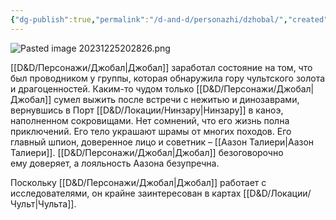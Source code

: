 ```yaml
---
{"dg-publish":true,"permalink":"/d-and-d/personazhi/dzhobal/","created":"2024-02-19T19:15:28.851+03:00","updated":"2023-12-26T14:51:13.133+03:00"}
---
```



![Pasted image 20231225202826.png](/img/user/D&D/img/Pasted%20image%2020231225202826.png)

[[D&D/Персонажи/Джобал\|Джобал]] заработал состояние на том, что был проводником у группы, которая обнаружила гору чультского золота и драгоценностей. Каким-то чудом только [[D&D/Персонажи/Джобал\|Джобал]] сумел выжить после встречи с нежитью и динозаврами, вернувшись в Порт [[D&D/Локации/Нинзару\|Нинзару]] в каноэ, наполненном сокровищами. Нет сомнений, что его жизнь полна приключений. Его тело украшают шрамы от многих походов. Его главный шпион, доверенное лицо и советник – [[Аазон Талиери\|Аазон Талиери]]. [[D&D/Персонажи/Джобал\|Джобал]] безоговорочно ему доверяет, а лояльность Аазона безупречна.

Поскольку [[D&D/Персонажи/Джобал\|Джобал]] работает с исследователями, он крайне заинтересован в картах [[D&D/Локации/Чульт\|Чульта]].